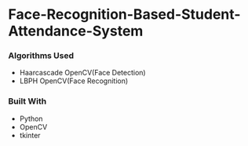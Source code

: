 # Face-Recognition-Based-Student-Attendance-System

### Algorithms Used

- Haarcascade OpenCV(Face Detection)
- LBPH OpenCV(Face Recognition)


### Built With

- Python
- OpenCV
- tkinter

